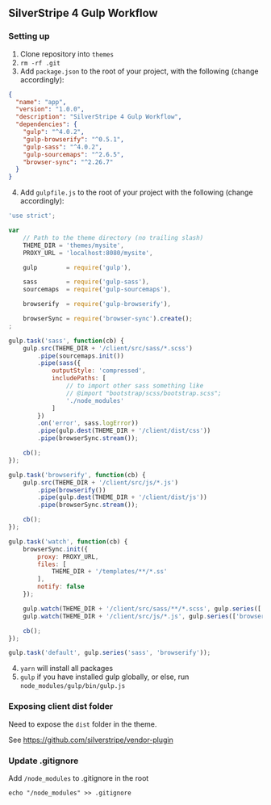 ## SilverStripe 4 Gulp Workflow

### Setting up

1. Clone repository into `themes`
2. `rm -rf .git`
3. Add `package.json` to the root of your project, with the following (change accordingly):

```json
{
  "name": "app",
  "version": "1.0.0",
  "description": "SilverStripe 4 Gulp Workflow",
  "dependencies": {
    "gulp": "^4.0.2",
    "gulp-browserify": "^0.5.1",
    "gulp-sass": "^4.0.2",
    "gulp-sourcemaps": "^2.6.5",
    "browser-sync": "^2.26.7"
  }
}
```

4. Add `gulpfile.js` to the root of your project with the following (change accordingly):

```js
'use strict';

var
    // Path to the theme directory (no trailing slash)
    THEME_DIR = 'themes/mysite',
    PROXY_URL = 'localhost:8080/mysite',

    gulp        = require('gulp'),

    sass        = require('gulp-sass'),
    sourcemaps  = require('gulp-sourcemaps'),

    browserify  = require('gulp-browserify'),

    browserSync = require('browser-sync').create();
;

gulp.task('sass', function(cb) {
    gulp.src(THEME_DIR + '/client/src/sass/*.scss')
        .pipe(sourcemaps.init())
        .pipe(sass({
            outputStyle: 'compressed',
            includePaths: [
                // to import other sass something like
                // @import "bootstrap/scss/bootstrap.scss";
                './node_modules'
            ]
        })
        .on('error', sass.logError))
        .pipe(gulp.dest(THEME_DIR + '/client/dist/css'))
        .pipe(browserSync.stream());

    cb();
});

gulp.task('browserify', function(cb) {
    gulp.src(THEME_DIR + '/client/src/js/*.js')
        .pipe(browserify())
        .pipe(gulp.dest(THEME_DIR + '/client/dist/js'))
        .pipe(browserSync.stream());

    cb();
});

gulp.task('watch', function(cb) {
    browserSync.init({
        proxy: PROXY_URL,
        files: [
            THEME_DIR + '/templates/**/*.ss'
        ],
        notify: false
    });

    gulp.watch(THEME_DIR + '/client/src/sass/**/*.scss', gulp.series(['sass']));
    gulp.watch(THEME_DIR + '/client/src/js/*.js', gulp.series(['browserify']));

    cb();
});

gulp.task('default', gulp.series('sass', 'browserify'));
```

4. `yarn` will install all packages
5. `gulp` if you have installed gulp globally, or else, run `node_modules/gulp/bin/gulp.js`

### Exposing client dist folder

Need to expose the `dist` folder in the theme.

See https://github.com/silverstripe/vendor-plugin

### Update .gitignore

Add `/node_modules` to .gitignore in the root

`echo "/node_modules" >> .gitignore`
